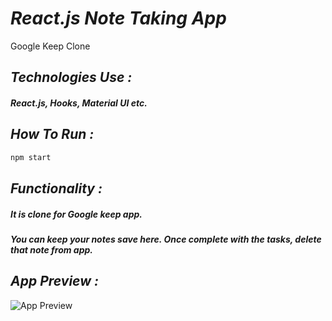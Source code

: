 
 # _React.js Note Taking App_
 Google Keep Clone

## _Technologies Use :_
##### React.js, Hooks, Material UI etc.

## _How To Run :_
``` javascript
npm start
```

## _Functionality :_
##### It is clone for Google keep app.
##### You can keep your notes save here. Once complete with the tasks, delete that note from app.


## _App Preview :_
![App Preview](https://user-images.githubusercontent.com/47983955/106092486-6388f800-6154-11eb-8340-35bffe1b2af4.gif)


